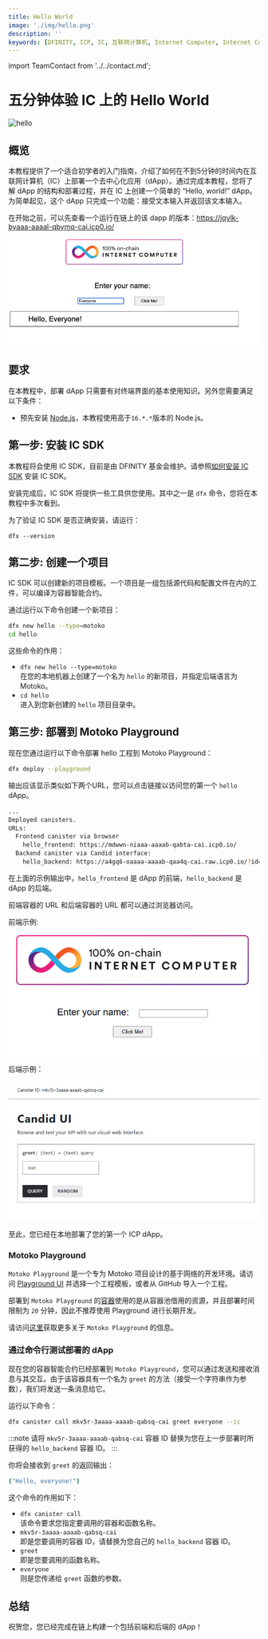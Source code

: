 ```yaml
---
title: Hello World
image: './img/hello.png'
description: ''
keywords: [DFINITY, ICP, IC, 互联网计算机, Internet Computer, Internet Computer Protocol, Web3, Crypto, Blockchain, 区块链, 加密货币, DApp, 去中心化, 去中心化应用, developer, hello world, motoko, playground]
---
```


import TeamContact from '../../contact.md';

# 五分钟体验 IC 上的 Hello World

![hello](./img/hello.png)

## 概览

本教程提供了一个适合初学者的入门指南，介绍了如何在不到5分钟的时间内在互联网计算机（IC）上部署一个去中心化应用（dApp）。通过完成本教程，您将了解 dApp 的结构和部署过程，并在 IC 上创建一个简单的 “Hello, world!” dApp。为简单起见，这个 dApp 只完成一个功能：接受文本输入并返回该文本输入。

在开始之前，可以先查看一个运行在链上的该 dapp 的版本：https://jqylk-byaaa-aaaal-qbymq-cai.icp0.io/

![hello_world](./img/hello-intro.png)

## 要求

在本教程中，部署 dApp 只需要有对终端界面的基本使用知识。另外您需要满足以下条件：

- 预先安装 [Node.js](https://nodejs.org/en)，本教程使用高于`16.*.*`版本的 Node.js。

## 第一步: 安装 IC SDK

本教程将会使用 IC SDK，目前是由 DFINITY 基金会维护。请参照[如何安装 IC SDK](../install-dfx) 安装 IC SDK。

安装完成后，IC SDK 将提供一些工具供您使用。其中之一是 `dfx` 命令，您将在本教程中多次看到。

为了验证 IC SDK 是否正确安装，请运行：

```
dfx --version
```

## 第二步: 创建一个项目

IC SDK 可以创建新的项目模板。一个项目是一组包括源代码和配置文件在内的工件，可以编译为容器智能合约。

通过运行以下命令创建一个新项目：

```bash
dfx new hello --type=motoko
cd hello
```

这些命令的作用：

- `dfx new hello --type=motoko`  
  在您的本地机器上创建了一个名为 `hello` 的新项目，并指定后端语言为 Motoko。
- `cd hello`  
  进入到您新创建的 `hello` 项目目录中。

## 第三步: 部署到 Motoko Playground

现在您通过运行以下命令部署 hello 工程到 Motoko Playground：

```bash
dfx deploy --playground
```

输出应该显示类似如下两个URL，您可以点击链接以访问您的第一个 `hello` dApp。

```bash
...
Deployed canisters.
URLs:
  Frontend canister via browser
    hello_frontend: https://mdwwn-niaaa-aaaab-qabta-cai.icp0.io/
  Backend canister via Candid interface:
    hello_backend: https://a4gq6-oaaaa-aaaab-qaa4q-cai.raw.icp0.io/?id=mkv5r-3aaaa-aaaab-qabsq-cai
```

在上面的示例输出中，`hello_frontend` 是 dApp 的前端，`hello_backend` 是 dApp 的后端。

前端容器的 URL 和后端容器的 URL 都可以通过浏览器访问。

前端示例:

![frontend](./img/hello-frontend.png)

后端示例：

![backend](./img/hello-backend.png)

至此，您已经在本地部署了您的第一个 ICP dApp。

### Motoko Playground

`Motoko Playground` 是一个专为 Motoko 项目设计的基于网络的开发环境。请访问 [Playground UI](https://m7sm4-2iaaa-aaaab-qabra-cai.ic0.app/) 并选择一个工程模板，或者从 GitHub 导入一个工程。

部署到 `Motoko Playground` 的[容器](../ic-glossary/index.md#canister)使用的是从容器池借用的资源，并且部署时间限制为 `20` 分钟，因此不推荐使用 Playground 进行长期开发。

请访问[这里](https://internetcomputer.org/docs/current/developer-docs/developer-tools/ide/playground)获取更多关于 `Motoko Playground` 的信息。

### 通过命令行测试部署的 dApp

现在您的容器智能合约已经部署到 `Motoko Playground`，您可以通过发送和接收消息与其交互。由于该容器具有一个名为 `greet` 的方法（接受一个字符串作为参数），我们将发送一条消息给它。

运行以下命令：

```bash
dfx canister call mkv5r-3aaaa-aaaab-qabsq-cai greet everyone --ic
```
:::note
请将 `mkv5r-3aaaa-aaaab-qabsq-cai` 容器 ID 替换为您在上一步部署时所获得的 `hello_backend` 容器 ID。
:::

你将会接收到 `greet` 的返回输出：

```bash
("Hello, everyone!")
```

这个命令的作用如下：

- `dfx canister call`  
  该命令要求您指定要调用的容器和函数名称。
- `mkv5r-3aaaa-aaaab-qabsq-cai`  
  即是您要调用的容器 ID，请替换为您自己的 `hello_backend` 容器 ID。
- `greet`  
  即是您要调用的函数名称。
- `everyone`  
  则是您传递给 `greet` 函数的参数。

## 总结

祝贺您，您已经完成在链上构建一个包括前端和后端的 dApp！

<TeamContact />
